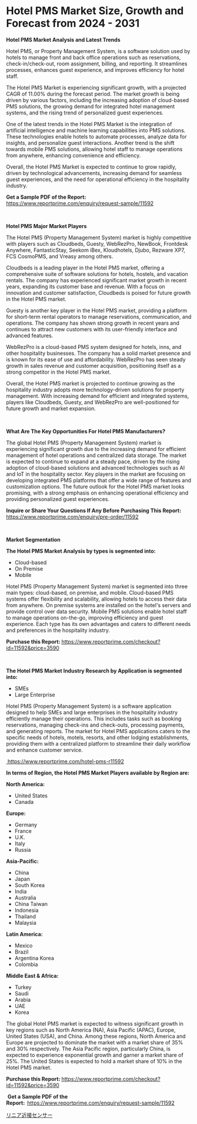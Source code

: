 <p><h1>Hotel PMS Market Size, Growth and Forecast from 2024 - 2031</h1></p><p><strong>Hotel PMS Market Analysis and Latest Trends</strong></p>
<p><p>Hotel PMS, or Property Management System, is a software solution used by hotels to manage front and back office operations such as reservations, check-in/check-out, room assignment, billing, and reporting. It streamlines processes, enhances guest experience, and improves efficiency for hotel staff.</p><p>The Hotel PMS Market is experiencing significant growth, with a projected CAGR of 11.00% during the forecast period. The market growth is being driven by various factors, including the increasing adoption of cloud-based PMS solutions, the growing demand for integrated hotel management systems, and the rising trend of personalized guest experiences.</p><p>One of the latest trends in the Hotel PMS Market is the integration of artificial intelligence and machine learning capabilities into PMS solutions. These technologies enable hotels to automate processes, analyze data for insights, and personalize guest interactions. Another trend is the shift towards mobile PMS solutions, allowing hotel staff to manage operations from anywhere, enhancing convenience and efficiency.</p><p>Overall, the Hotel PMS Market is expected to continue to grow rapidly, driven by technological advancements, increasing demand for seamless guest experiences, and the need for operational efficiency in the hospitality industry.</p></p>
<p><strong>Get a Sample PDF of the Report:&nbsp;</strong> <a href="https://www.reportprime.com/enquiry/request-sample/11592">https://www.reportprime.com/enquiry/request-sample/11592</a></p>
<p>&nbsp;</p>
<p><strong>Hotel PMS Major Market Players</strong></p>
<p><p>The Hotel PMS (Property Management System) market is highly competitive with players such as Cloudbeds, Guesty, WebRezPro, NewBook, Frontdesk Anywhere, FantasticStay, Seekom iBex, Kloudhotels, Djubo, Rezware XP7, FCS CosmoPMS, and Vreasy among others.</p><p>Cloudbeds is a leading player in the Hotel PMS market, offering a comprehensive suite of software solutions for hotels, hostels, and vacation rentals. The company has experienced significant market growth in recent years, expanding its customer base and revenue. With a focus on innovation and customer satisfaction, Cloudbeds is poised for future growth in the Hotel PMS market.</p><p>Guesty is another key player in the Hotel PMS market, providing a platform for short-term rental operators to manage reservations, communication, and operations. The company has shown strong growth in recent years and continues to attract new customers with its user-friendly interface and advanced features.</p><p>WebRezPro is a cloud-based PMS system designed for hotels, inns, and other hospitality businesses. The company has a solid market presence and is known for its ease of use and affordability. WebRezPro has seen steady growth in sales revenue and customer acquisition, positioning itself as a strong competitor in the Hotel PMS market.</p><p>Overall, the Hotel PMS market is projected to continue growing as the hospitality industry adopts more technology-driven solutions for property management. With increasing demand for efficient and integrated systems, players like Cloudbeds, Guesty, and WebRezPro are well-positioned for future growth and market expansion.</p></p>
<p>&nbsp;</p>
<p><strong>What Are The Key Opportunities For Hotel PMS Manufacturers?</strong></p>
<p><p>The global Hotel PMS (Property Management System) market is experiencing significant growth due to the increasing demand for efficient management of hotel operations and centralized data storage. The market is expected to continue to expand at a steady pace, driven by the rising adoption of cloud-based solutions and advanced technologies such as AI and IoT in the hospitality sector. Key players in the market are focusing on developing integrated PMS platforms that offer a wide range of features and customization options. The future outlook for the Hotel PMS market looks promising, with a strong emphasis on enhancing operational efficiency and providing personalized guest experiences.</p></p>
<p><strong>Inquire or Share Your Questions If Any Before Purchasing This Report:</strong> <a href="https://www.reportprime.com/enquiry/pre-order/11592">https://www.reportprime.com/enquiry/pre-order/11592</a></p>
<p>&nbsp;</p>
<p><strong>Market Segmentation</strong></p>
<p><strong>The Hotel PMS Market Analysis by types is segmented into:</strong></p>
<p><ul><li>Cloud-based</li><li>On Premise</li><li>Mobile</li></ul></p>
<p><p>Hotel PMS (Property Management System) market is segmented into three main types: cloud-based, on premise, and mobile. Cloud-based PMS systems offer flexibility and scalability, allowing hotels to access their data from anywhere. On premise systems are installed on the hotel's servers and provide control over data security. Mobile PMS solutions enable hotel staff to manage operations on-the-go, improving efficiency and guest experience. Each type has its own advantages and caters to different needs and preferences in the hospitality industry.</p></p>
<p><strong>Purchase this Report:&nbsp;</strong><a href="https://www.reportprime.com/checkout?id=11592&price=3590">https://www.reportprime.com/checkout?id=11592&price=3590</a></p>
<p>&nbsp;</p>
<p><strong>The Hotel PMS Market Industry Research by Application is segmented into:</strong></p>
<p><ul><li>SMEs</li><li>Large Enterprise</li></ul></p>
<p><p>Hotel PMS (Property Management System) is a software application designed to help SMEs and large enterprises in the hospitality industry efficiently manage their operations. This includes tasks such as booking reservations, managing check-ins and check-outs, processing payments, and generating reports. The market for Hotel PMS applications caters to the specific needs of hotels, motels, resorts, and other lodging establishments, providing them with a centralized platform to streamline their daily workflow and enhance customer service.</p></p>
<p><a href="https://www.reportprime.com/hotel-pms-r11592">&nbsp;https://www.reportprime.com/hotel-pms-r11592</a></p>
<p><strong>In terms of Region, the Hotel PMS Market Players available by Region are:</strong></p>
<p>
    <p> <strong> North America: </strong>
        <ul>
            <li>United States</li>
            <li>Canada</li>
        </ul>
        </p> 
    <p> <strong> Europe: </strong>
        <ul>
            <li>Germany</li>
            <li>France</li>
            <li>U.K.</li>
            <li>Italy</li>
            <li>Russia</li>
        </ul>
        </p> 
    <p> <strong> Asia-Pacific: </strong>
        <ul>
            <li>China</li>
            <li>Japan</li>
            <li>South Korea</li>
            <li>India</li>
            <li>Australia</li>
            <li>China Taiwan</li>
            <li>Indonesia</li>
            <li>Thailand</li>
            <li>Malaysia</li>
        </ul>
        </p> 
    <p> <strong> Latin America: </strong>
        <ul>
            <li>Mexico</li>
            <li>Brazil</li>
            <li>Argentina Korea</li>
            <li>Colombia</li>
        </ul>
        </p> 
    <p> <strong> Middle East & Africa: </strong>
        <ul>
            <li>Turkey</li>
            <li>Saudi</li>
            <li>Arabia</li>
            <li>UAE</li>
            <li>Korea</li>
        </ul>
    </p>
    </p>
<p><p>The global Hotel PMS market is expected to witness significant growth in key regions such as North America (NA), Asia Pacific (APAC), Europe, United States (USA), and China. Among these regions, North America and Europe are projected to dominate the market with a market share of 35% and 30% respectively. The Asia Pacific region, particularly China, is expected to experience exponential growth and garner a market share of 25%. The United States is expected to hold a market share of 10% in the Hotel PMS market.</p></p>
<p><strong>Purchase this Report: </strong><a href="https://www.reportprime.com/checkout?id=11592&price=3590">https://www.reportprime.com/checkout?id=11592&price=3590</a></p>
<p>&nbsp;<strong>Get a Sample PDF of the Report:&nbsp;&nbsp;</strong><a href="https://www.reportprime.com/enquiry/request-sample/11592">https://www.reportprime.com/enquiry/request-sample/11592</a></p>
<p><strong></strong></p>
<p><p><a href="https://github.com/zekaoe592392/Market-Research-Report-List-1/blob/main/434397426325.md">リニア近接センサー</a></p></p>
